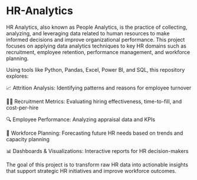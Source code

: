 # HR-Analytics
HR Analytics, also known as People Analytics, is the practice of collecting, analyzing, and leveraging data related to human resources to make informed decisions and improve organizational performance. This project focuses on applying data analytics techniques to key HR domains such as recruitment, employee retention, performance management, and workforce planning.

Using tools like Python, Pandas, Excel, Power BI, and SQL, this repository explores:

📈 Attrition Analysis: Identifying patterns and reasons for employee turnover

🧑‍💼 Recruitment Metrics: Evaluating hiring effectiveness, time-to-fill, and cost-per-hire

🔍 Employee Performance: Analyzing appraisal data and KPIs

📅 Workforce Planning: Forecasting future HR needs based on trends and capacity planning

📊 Dashboards & Visualizations: Interactive reports for HR decision-makers

The goal of this project is to transform raw HR data into actionable insights that support strategic HR initiatives and improve workforce outcomes.

